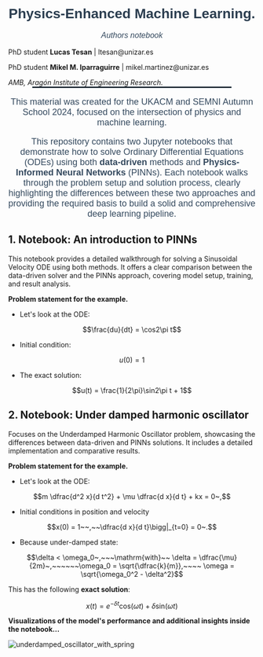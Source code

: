 <h1 style="text-align: center; font-family: 'Arial', sans-serif; color: #2c3e50;">
  <strong>Physics-Enhanced Machine Learning.</strong>
</h1>

<p style="text-align: center; font-family: 'Arial', sans-serif; color: #34495e; font-size: 16px;">
  <i>Authors notebook</i>
  </p>
  PhD student <strong>Lucas Tesan</strong>         | ltesan@unizar.es
  </p>
  PhD student <strong>Mikel M. Iparraguirre</strong> | mikel.martinez@unizar.es
</p>
<i>AMB, Aragón Institute of Engineering Research.</i>

<hr style="border: 1px solid #2c3e50; width: 80%; margin: auto;">

<p style="text-align: center; font-family: 'Arial', sans-serif; color: #34495e; font-size: 18px;">
  This material was created for the UKACM and SEMNI Autumn School 2024, focused on the intersection of physics and machine learning. 

</p>

<p style="text-align: center; font-family: 'Arial', sans-serif; color: #34495e; font-size: 18px;">
  This repository contains two Jupyter notebooks that demonstrate how to solve Ordinary Differential Equations (ODEs) using both <strong>data-driven</strong> methods and <strong>Physics-Informed Neural Networks</strong> (PINNs). Each notebook walks through the problem setup and solution process, clearly highlighting the differences between these two approaches and providing the required basis to build a solid and comprehensive deep learning pipeline.
</p>

## **1. Notebook: An introduction to PINNs**

This notebook provides a detailed walkthrough for solving a Sinusoidal Velocity ODE using both methods. It offers a clear comparison between the data-driven solver and the PINNs approach, covering model setup, training, and result analysis.

**Problem statement for the example.**
- Let's look at the ODE:
  
$$\frac{du}{dt} = \cos2\pi t$$

- Initial condition:
  
$$u(0) = 1$$

- The exact solution:


$$u(t) = \frac{1}{2\pi}\sin2\pi t + 1$$


## **2. Notebook: Under damped harmonic oscillator**

Focuses on the Underdamped Harmonic Oscillator problem, showcasing the differences between data-driven and PINNs solutions. It includes a detailed implementation and comparative results.

**Problem statement for the example.**
- Let's look at the ODE:

$$m \dfrac{d^2 x}{d t^2} + \mu \dfrac{d x}{d t} + kx = 0~,$$

- Initial conditions in position and velocity
  
$$x(0) = 1~~,~~\dfrac{d x}{d t}\bigg|_{t=0} = 0~.$$

- Because under-damped state:
  
$$\delta < \omega_0~,~~~\mathrm{with}~~
\delta = \dfrac{\mu}{2m}~,~~~~~~\omega_0 = \sqrt{\dfrac{k}{m}},~~~~ \omega = \sqrt{\omega_0^2 - \delta^2}$$




This has the following **exact solution**:

$$x(t) = e^{-\delta t} \text{cos}(\omega t) + {\delta}\text{sin}(\omega t)$$

**Visualizations of the model's performance and additional insights inside the notebook...**

![underdamped_oscillator_with_spring](https://github.com/user-attachments/assets/d4adb8b1-3ccc-451b-b92e-29a9bb28404e)

